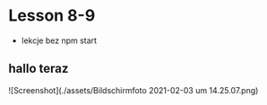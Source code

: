 # Lesson 8-9 
- lekcje bez npm start
## hallo teraz
![Screenshot](./assets/Bildschirmfoto 2021-02-03 um 14.25.07.png)


